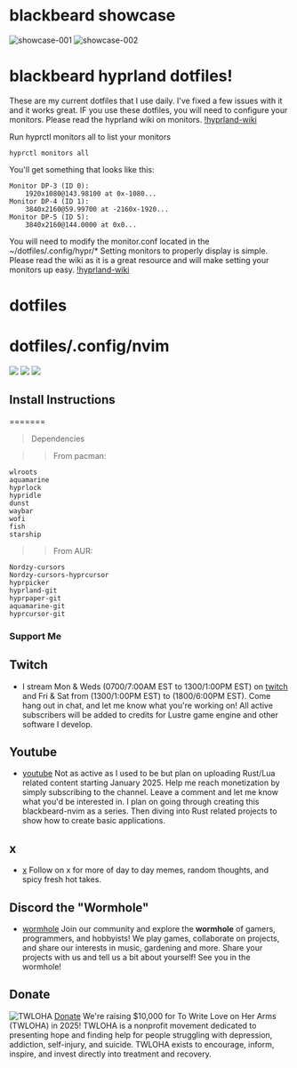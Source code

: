 # blackbeard showcase

![showcase-001](https://github.com/cvusmo/dotfiles/blob/dev/assets/showcase/showcase_001.png?raw=true)
![showcase-002](https://github.com/cvusmo/dotfiles/blob/dev/assets/showcase/showcase_002.png?raw=true)

# blackbeard hyprland dotfiles!
These are my current dotfiles that I use daily. I've fixed a few issues with it and it works great. 
IF you use these dotfiles, you will need to configure your monitors. Please read the hyprland wiki
on monitors. [!hyprland-wiki](https://wiki.hyprland.org/Configuring/Monitors/)

Run hyprctl monitors all to list your monitors
```fish
hyprctl monitors all
```
You'll get something that looks like this:

```fish
Monitor DP-3 (ID 0):
    1920x1080@143.98100 at 0x-1080...
Monitor DP-4 (ID 1):
    3840x2160@59.99700 at -2160x-1920...
Monitor DP-5 (ID 5):
    3840x2160@144.0000 at 0x0...
```

You will need to modify the monitor.conf located in the ~/dotfiles/.config/hypr/*
Setting monitors to properly display is simple. Please read the wiki as it is a
great resource and will make setting your monitors up easy. 
[!hyprland-wiki](https://wiki.hyprland.org/Configuring/Monitors/)

# dotfiles


# dotfiles/.config/nvim

<a href="https://dotfyle.com/blacksheepcosmo/dotfiles-config-nvim"><img src="https://dotfyle.com/blacksheepcosmo/dotfiles-config-nvim/badges/plugins?style=flat" /></a>
<a href="https://dotfyle.com/blacksheepcosmo/dotfiles-config-nvim"><img src="https://dotfyle.com/blacksheepcosmo/dotfiles-config-nvim/badges/leaderkey?style=flat" /></a>
<a href="https://dotfyle.com/blacksheepcosmo/dotfiles-config-nvim"><img src="https://dotfyle.com/blacksheepcosmo/dotfiles-config-nvim/badges/plugin-manager?style=flat" /></a>


## Install Instructions

=======
>Dependencies 

>>From pacman:
 ```
wlroots
aquamarine
hyprlock
hypridle
dunst
waybar
wofi
fish
starship
```

>>From AUR:

```
Nordzy-cursors
Nordzy-cursors-hyprcursor
hyprpicker    
hyprland-git
hyprpaper-git
aquamarine-git
hyprcursor-git
```

### Support Me

## Twitch
- I stream Mon & Weds (0700/7:00AM EST to 1300/1:00PM EST) on [twitch](https://www.twitch.tv/cvusmo) and Fri & Sat from (1300/1:00PM EST) to (1800/6:00PM EST). Come hang out in chat, and let me know what you're working on! All active subscribers will be added to credits for Lustre game engine and other software I develop.

## Youtube
- [youtube](https://www.youtube.com/@cvusmo) Not as active as I used to be but plan on uploading Rust/Lua related content starting January 2025. Help me reach monetization by simply subscribing to the channel. Leave a comment and let me know what you'd be interested in. I plan on going through creating this blackbeard-nvim as a series. Then diving into Rust related projects to show how to create basic applications.

## x
- [x](https://www.x.com/cvusmo) Follow on x for more of day to day memes, random thoughts, and spicy fresh hot takes.

## Discord the "Wormhole"
- [wormhole](https://discord.gg/WZH4XNgpem) Join our community and explore the **wormhole** of gamers, programmers, and hobbyists! We play games, collaborate on projects, and share our interests in music, gardening and more. Share your projects with us and tell us a bit about yourself! See you in the wormhole!

## Donate

![TWLOHA](https://panels.twitch.tv/panel-32185066-image-1aa09e79-4ba3-415d-a9f1-321b4ee42f91)
[Donate](https://www.twitch.tv/charity/cvusmo) We're raising $10,000 for To Write Love on Her Arms (TWLOHA) in 2025! TWLOHA is a nonprofit movement dedicated to presenting hope and finding help for people struggling with depression, addiction, self-injury, and suicide. TWLOHA exists to encourage, inform, inspire, and invest directly into treatment and recovery.
